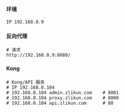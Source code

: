 #### 环境
```
IP 192.168.0.9
```

#### 反向代理
```
# 请求
http://192.168.0.9:8080/
```

#### Kong
```
# Kong/API 服务
# IP 192.168.0.104
# 192.168.0.104 admin.zlikun.com    # 8001
# 192.168.0.104 proxy.zlikun.com    # 8000
# 192.168.0.104 api.zlikun.com      # 80
```